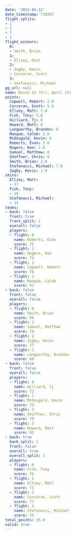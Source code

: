 ```yaml
---
date: '2022-04-22'
date_timestamp: 738267
flight_splits:
- 1
- 1
- 2
- 1
flight_winners:
  0:
  - Smith, Brian
  1:
  - Ellzey, Matt
  2:
  - Zogby, Kevin
  - Corcoran, Scott
  3:
  - Stefanacci, Michael
gg_url: null
name: Round 23 (Fri, April 22)
points:
  Capwell, Robert: 2.0
  Corcoran, Scott: 5.0
  Ellzey, Matt: 7.0
  Fish, Tony: 5.0
  Hilliard, Tj: 0
  Howard, Matt: 0
  Langworthy, Brandon: 0
  Mangum, Caleb: 2.0
  McDougald, Kevin: 0
  Roberts, Evan: 2.0
  Rogers, Ken: 2.0
  Samuel, Matthew: 0
  Shoffner, Chris: 0
  Smith, Brian: 2.0
  Stefanacci, Michael: 7.0
  Zogby, Kevin: 1.0
skins:
  Ellzey, Matt:
  - 17
  Fish, Tony:
  - 18
  Stefanacci, Michael:
  - 14
teams:
- back: false
  front: true
  front_split: 1
  overall: false
  players:
  - flight: 0
    name: Roberts, Evan
    score: 71
  - flight: 1
    name: Rogers, Ken
    score: 74
  - flight: 2
    name: Capwell, Robert
    score: 78
  - flight: 3
    name: Mangum, Caleb
    score: 91
- back: false
  front: false
  overall: false
  players:
  - flight: 0
    name: Smith, Brian
    score: 69
  - flight: 1
    name: Samuel, Matthew
    score: 79
  - flight: 2
    name: Zogby, Kevin
    score: 77
  - flight: 3
    name: Langworthy, Brandon
    score: 89
- back: false
  front: false
  overall: false
  players:
  - flight: 0
    name: Hilliard, Tj
    score: 73
  - flight: 1
    name: McDougald, Kevin
    score: 75
  - flight: 2
    name: Shoffner, Chris
    score: 79
  - flight: 3
    name: Howard, Matt
    score: 85
- back: true
  back_split: 1
  front: false
  overall: true
  overall_split: 1
  players:
  - flight: 0
    name: Fish, Tony
    score: 76
  - flight: 1
    name: Ellzey, Matt
    score: 73
  - flight: 2
    name: Corcoran, Scott
    score: 77
  - flight: 3
    name: Stefanacci, Michael
    score: 75
total_points: 35.0
valid: true
---
```

